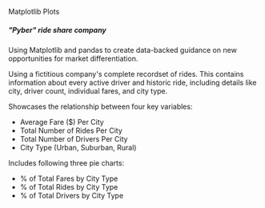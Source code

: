 Matplotlib Plots

##### "Pyber" ride share company

Using Matplotlib and pandas to create data-backed guidance on new opportunities for market differentiation.

Using a fictitious company's complete recordset of rides. This contains information about every active driver and historic ride, including details like city, driver count, individual fares, and city type.

Showcases the relationship between four key variables:

* Average Fare ($) Per City
* Total Number of Rides Per City
* Total Number of Drivers Per City
* City Type (Urban, Suburban, Rural)

Includes following three pie charts:

* % of Total Fares by City Type
* % of Total Rides by City Type
* % of Total Drivers by City Type


